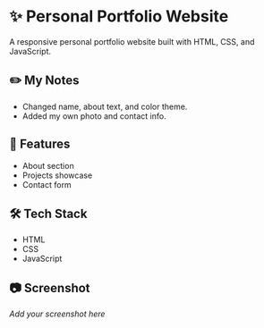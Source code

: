 # ✨ Personal Portfolio Website

A responsive personal portfolio website built with HTML, CSS, and JavaScript.

## ✏️ My Notes
- Changed name, about text, and color theme.
- Added my own photo and contact info.

## 🚀 Features
- About section
- Projects showcase
- Contact form

## 🛠️ Tech Stack
- HTML
- CSS
- JavaScript

## 📷 Screenshot
_Add your screenshot here_


